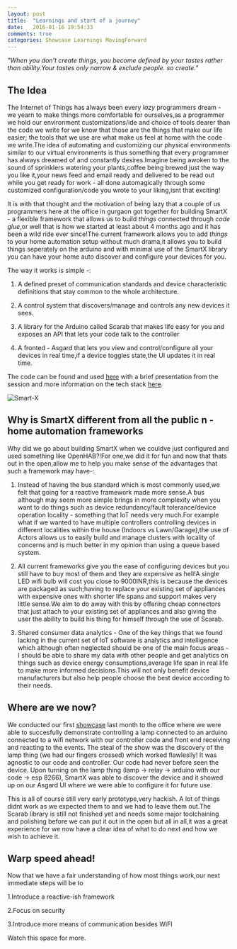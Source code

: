 ```yaml
---
layout: post
title:  "Learnings and start of a journey"
date:   2016-01-16 19:54:33
comments: true
categories: Showcase Learnings MovingForward
---
```



*"When you don't create things, you become defined by your tastes rather than ability.Your tastes only narrow & exclude people. so create."*


The Idea
------------

The Internet of Things has always been every *lazy* programmers dream - we yearn to make things more comfortable for ourselves,as a programmer we hold our environment customizations/ide and choice of tools dearer than the code we write for we know that those are the things that make our life easier; the tools that we use are what make us feel at home with the code we write.The idea of automating  and customizing our physical environments similar to our virtual environments is thus something that every programmer has always dreamed of and constantly desires.Imagine being awoken to the sound of sprinklers watering your plants,coffee being brewed just the way you like it,your news feed and email ready and delivered to be read out while you get ready for work - all done automagically through some customized configuration/code you wrote to your liking,isnt that exciting!


It is with that thought and the motivation of being lazy that a couple of us programmers here at the office in gurgaon got together for building SmartX - a flexible framework that allows us to build *things* connected through *code glue*,or well that is how we started at least about 4 months ago and it has been a wild ride ever since!The current framework allows you to add *things* to your home automation setup without much drama,it allows you to build things seperately on the arduino and with minimal use of the SmartX library you can have your home auto discover and configure your devices for you.

The way it works is simple -:

1. A defined preset of communication standards and device characteristic definitions that stay common to the whole architecture.

2. A control system that discovers/manage and controls any new devices it sees.

3. A library for the Arduino called Scarab that makes life easy for you and exposes an API that lets your code talk to the controller

4. A fronted - Asgard that lets you view and control/configure all your devices in real time,if a device toggles state,the UI updates it in real time.

The code can be found and used [here][Github-repo] with a brief presentation from the session and more information on the tech stack [here][presentation].

![Smart-X][smartx-image]


Why is SmartX different from all the public n - home automation frameworks
----------------------------------------------------------------------------

Why did we go about building SmartX when we couldve just configured and used something like OpenHAB?!For one,we did it for fun and now that thats out in the open,allow me to help you make sense of the advantages that such a framework may have-:


1. Instead of having the bus standard which is most commonly used,we felt that going for a reactive framework made more sense.A bus although may seem more simple brings in more complexity when you want to do things such as device redundancy/fault tolerance/device operation locality - something that IoT needs very much.For example what if we wanted to have multiple controllers controlling devices in different localities within the house (Indoors vs Lawn/Garage),the use of Actors allows us to easily build and manage clusters with locality of concerns and is much better in my opinion than using a queue based system. 

2. All current frameworks give you the ease of configuring devices but you still have to buy most of them and they are expensive as hell!A single LED wifi bulb will cost you close to 9000INR,this is because the devices are packaged as such;having to replace your existing set of appliances with expensive ones with shorter life spans and support makes very little sense.We aim to do away with this by offering cheap connectors that just attach to your existing set of appliances and also giving the user the ability to build his thing for himself through the use of Scarab.

3. Shared consumer data analytics - One of the key things that we found lacking in the current set of IoT software is analytics and intelligence which although often neglected should be one of the main focus areas - I should be able to share my data with other people and get analytics on things such as device energy consumptions,average life span in real life to make more informed decisions.This will not only benefit device manufacturers but also help people choose the best device according to their needs.


Where are we now?
-------------------

We conducted our first [showcase][Showcase] last month to the office where we were able to succesfully demonstrate controlling a lamp connected to an arduino connected to a wifi network with our controller code and front end receiving and reacting to the events. The steal of the show was the discovery of the lamp thing (we had our fingers crossed) which worked flawleslly! It was agnostic to our code and controller. Our code had never before seen the device. Upon turning on the lamp thing (lamp -> relay -> arduino with our code -> esp 8266), SmartX was able to discover the device and it showed up on our Asgard UI where we were able to configure it for future use.

This is all of course still very early prototype,very hackish. A lot of things didnt work as we expected them to and we had to leave them out.The Scarab library is still not finished yet and needs some major toolchaining and polishing before we can put it out in the open but all in all,it was a great experience for we now have a clear idea of what to do next and how we wish to achieve it. 


Warp speed ahead!
---------------------------------------

Now that we have a fair understanding of how most things work,our next immediate steps will be to

1.Introduce a reactive-ish framework

2.Focus on security

3.Introduce more means of communication besides WiFI

Watch this space for more.


[presentation]: https://docs.google.com/a/thoughtworks.com/presentation/d/1ysq87JS3PwYfoksgjF3MAndatUmeUQLwNZXfH23RTGs/edit?usp=sharing 
[Github-repo]: https://github.com/ThoughtWorksIoTGurgaon
[Showcase]: https://www.fuzemeeting.com/replay_meeting/0890ae9a/7751766
[smartx-image]: http://i.imgur.com/YrU0d8O.png?2


